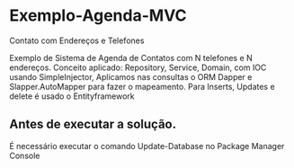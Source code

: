 # Exemplo-Agenda-MVC
Contato com Endereços e Telefones

Exemplo de Sistema de Agenda de Contatos com N telefones e N endereços.
Conceito aplicado: 
Repository,
Service,
Domain,
com IOC usando SimpleInjector,
Aplicamos nas consultas o ORM Dapper e Slapper.AutoMapper para fazer o mapeamento.
Para Inserts, Updates e delete é usado o Entityframework
<h2>Antes de executar a solução.</h2>

É necessário executar o comando Update-Database no Package Manager Console
